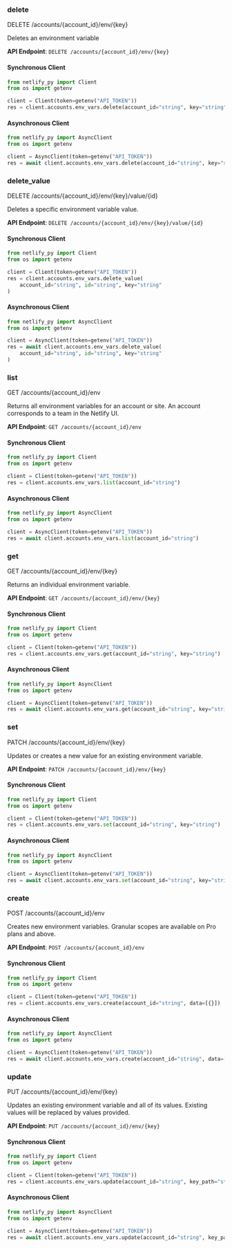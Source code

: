 
### delete <a name="delete"></a>
DELETE /accounts/{account_id}/env/{key}

Deletes an environment variable

**API Endpoint**: `DELETE /accounts/{account_id}/env/{key}`

#### Synchronous Client

```python
from netlify_py import Client
from os import getenv

client = Client(token=getenv("API_TOKEN"))
res = client.accounts.env_vars.delete(account_id="string", key="string")
```

#### Asynchronous Client

```python
from netlify_py import AsyncClient
from os import getenv

client = AsyncClient(token=getenv("API_TOKEN"))
res = await client.accounts.env_vars.delete(account_id="string", key="string")
```

### delete_value <a name="delete_value"></a>
DELETE /accounts/{account_id}/env/{key}/value/{id}

Deletes a specific environment variable value.

**API Endpoint**: `DELETE /accounts/{account_id}/env/{key}/value/{id}`

#### Synchronous Client

```python
from netlify_py import Client
from os import getenv

client = Client(token=getenv("API_TOKEN"))
res = client.accounts.env_vars.delete_value(
    account_id="string", id="string", key="string"
)
```

#### Asynchronous Client

```python
from netlify_py import AsyncClient
from os import getenv

client = AsyncClient(token=getenv("API_TOKEN"))
res = await client.accounts.env_vars.delete_value(
    account_id="string", id="string", key="string"
)
```

### list <a name="list"></a>
GET /accounts/{account_id}/env

Returns all environment variables for an account or site. An account corresponds to a team in the Netlify UI.

**API Endpoint**: `GET /accounts/{account_id}/env`

#### Synchronous Client

```python
from netlify_py import Client
from os import getenv

client = Client(token=getenv("API_TOKEN"))
res = client.accounts.env_vars.list(account_id="string")
```

#### Asynchronous Client

```python
from netlify_py import AsyncClient
from os import getenv

client = AsyncClient(token=getenv("API_TOKEN"))
res = await client.accounts.env_vars.list(account_id="string")
```

### get <a name="get"></a>
GET /accounts/{account_id}/env/{key}

Returns an individual environment variable.

**API Endpoint**: `GET /accounts/{account_id}/env/{key}`

#### Synchronous Client

```python
from netlify_py import Client
from os import getenv

client = Client(token=getenv("API_TOKEN"))
res = client.accounts.env_vars.get(account_id="string", key="string")
```

#### Asynchronous Client

```python
from netlify_py import AsyncClient
from os import getenv

client = AsyncClient(token=getenv("API_TOKEN"))
res = await client.accounts.env_vars.get(account_id="string", key="string")
```

### set <a name="set"></a>
PATCH /accounts/{account_id}/env/{key}

Updates or creates a new value for an existing environment variable.

**API Endpoint**: `PATCH /accounts/{account_id}/env/{key}`

#### Synchronous Client

```python
from netlify_py import Client
from os import getenv

client = Client(token=getenv("API_TOKEN"))
res = client.accounts.env_vars.set(account_id="string", key="string")
```

#### Asynchronous Client

```python
from netlify_py import AsyncClient
from os import getenv

client = AsyncClient(token=getenv("API_TOKEN"))
res = await client.accounts.env_vars.set(account_id="string", key="string")
```

### create <a name="create"></a>
POST /accounts/{account_id}/env

Creates new environment variables. Granular scopes are available on Pro plans and above.

**API Endpoint**: `POST /accounts/{account_id}/env`

#### Synchronous Client

```python
from netlify_py import Client
from os import getenv

client = Client(token=getenv("API_TOKEN"))
res = client.accounts.env_vars.create(account_id="string", data=[{}])
```

#### Asynchronous Client

```python
from netlify_py import AsyncClient
from os import getenv

client = AsyncClient(token=getenv("API_TOKEN"))
res = await client.accounts.env_vars.create(account_id="string", data=[{}])
```

### update <a name="update"></a>
PUT /accounts/{account_id}/env/{key}

Updates an existing environment variable and all of its values. Existing values will be replaced by values provided.

**API Endpoint**: `PUT /accounts/{account_id}/env/{key}`

#### Synchronous Client

```python
from netlify_py import Client
from os import getenv

client = Client(token=getenv("API_TOKEN"))
res = client.accounts.env_vars.update(account_id="string", key_path="string")
```

#### Asynchronous Client

```python
from netlify_py import AsyncClient
from os import getenv

client = AsyncClient(token=getenv("API_TOKEN"))
res = await client.accounts.env_vars.update(account_id="string", key_path="string")
```
